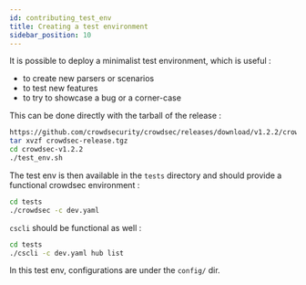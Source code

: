 ```yaml
---
id: contributing_test_env
title: Creating a test environment 
sidebar_position: 10
---
```



It is possible to deploy a minimalist test environment, which is useful :
 - to create new parsers or scenarios
 - to test new features
 - to try to showcase a bug or a corner-case


This can be done directly with the tarball of the release :


```bash
https://github.com/crowdsecurity/crowdsec/releases/download/v1.2.2/crowdsec-release.tgz
tar xvzf crowdsec-release.tgz
cd crowdsec-v1.2.2
./test_env.sh
```

The test env is then available in the `tests` directory and should provide a functional crowdsec environment :

```bash
cd tests
./crowdsec -c dev.yaml
```

`cscli` should be functional as well :

```bash
cd tests
./cscli -c dev.yaml hub list
```

In this test env, configurations are under the `config/` dir.

